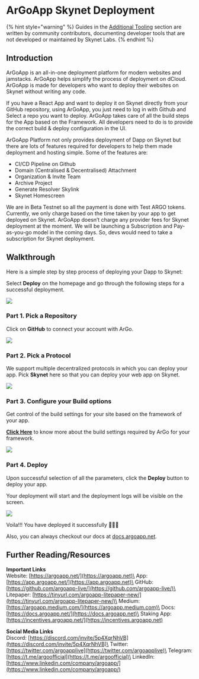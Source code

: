 # ArGoApp Skynet Deployment

{% hint style="warning" %}
Guides in the [Additional Tooling](./) section are written by community contributors, documenting developer tools that are not developed or maintained by Skynet Labs.
{% endhint %}

## Introduction <a href="introduction" id="introduction"></a>

ArGoApp is an all-in-one deployment platform for modern websites and jamstacks. ArGoApp helps simplify the process of deployment on dCloud. ArGoApp is made for developers who want to deploy their websites on Skynet without writing any code.

If you have a React App and want to deploy it on Skynet directly from your GitHub repository, using ArGoApp, you just need to log in with Github and Select a repo you want to deploy. ArGoApp takes care of all the build steps for the App based on the Framework. All developers need to do is to provide the correct build & deploy configuration in the UI.

ArGoApp Platform not only provides deployment of Dapp on Skynet but there are lots of features required for developers to help them made deployment and hosting simple. Some of the features are:

* CI/CD Pipeline on Github
* Domain (Centralised & Decentralised) Attachment
* Organization & Invite Team
* Archive Project
* Generate Resolver Skylink
* Skynet Homescreen

We are in Beta Testnet so all the payment is done with Test ARGO tokens. Currently, we only charge based on the time taken by your app to get deployed on Skynet. ArGoApp doesn’t charge any provider fees for Skynet deployment at the moment. We will be launching a Subscription and Pay-as-you-go model in the coming days. So, devs would need to take a subscription for Skynet deployment.

## Walkthrough <a href="walkthrough" id="walkthrough"></a>

Here is a simple step by step process of deploying your Dapp to Skynet:

Select **Deploy** on the homepage and go through the following steps for a successful deployment.

![](https://i.imgur.com/pmxY34V.png)

### Part 1. Pick a Repository <a href="part-1-pick-a-repository" id="part-1-pick-a-repository"></a>

Click on **GitHub** to connect your account with ArGo.

![](https://i.imgur.com/2gPuRnA.png)

### Part 2. Pick a Protocol <a href="part-2-pick-a-protocol" id="part-2-pick-a-protocol"></a>

We support multiple decentralized protocols in which you can deploy your app. Pick **Skynet** here so that you can deploy your web app on Skynet.

![](https://i.imgur.com/eSb41tA.png)

### Part 3. Configure your Build options <a href="part-3-configure-your-build-options" id="part-3-configure-your-build-options"></a>

Get control of the build settings for your site based on the framework of your app.

[**Click Here**](https://docs.argoapp.net/configure-build/get-started#configuring-the-deployment) to know more about the build settings required by ArGo for your framework.

![](https://i.imgur.com/V496IRg.png)

### Part 4. Deploy <a href="part-4-deploy" id="part-4-deploy"></a>

Upon successful selection of all the parameters, click the **Deploy** button to deploy your app.

Your deployment will start and the deployment logs will be visible on the screen.

![](https://i.imgur.com/UlX2fV4.png)

Voila!!! You have deployed it successfully 🚀🚀🚀

Also, you can always checkout our docs at [docs.argoapp.net](https://docs.argoapp.net).

## Further Reading/Resources <a href="further-readingresources" id="further-readingresources"></a>

**Important Links**\
Website: [https://argoapp.net/](https://argoapp.net)\
App: [https://app.argoapp.net/](https://app.argoapp.net)\
GitHub: [https://github.com/argoapp-live/](https://github.com/argoapp-live/)\
Litepaper: [https://tinyurl.com/argoapp-litepaper-new/](https://tinyurl.com/argoapp-litepaper-new/)\
Medium: [https://argoapp.medium.com/](https://argoapp.medium.com)\
Docs: [https://docs.argoapp.net/](https://docs.argoapp.net)\
Staking App: [https://incentives.argoapp.net/](https://incentives.argoapp.net)

**Social Media Links**\
Discord: [https://discord.com/invite/5p4XqrNhVB](https://discord.com/invite/5p4XqrNhVB)\
Twitter: [https://twitter.com/argoapplive](https://twitter.com/argoapplive)\
Telegram: [https://t.me/argoofficial](https://t.me/argoofficial)\
LinkedIn: [https://www.linkedin.com/company/argoapp/](https://www.linkedin.com/company/argoapp/)
